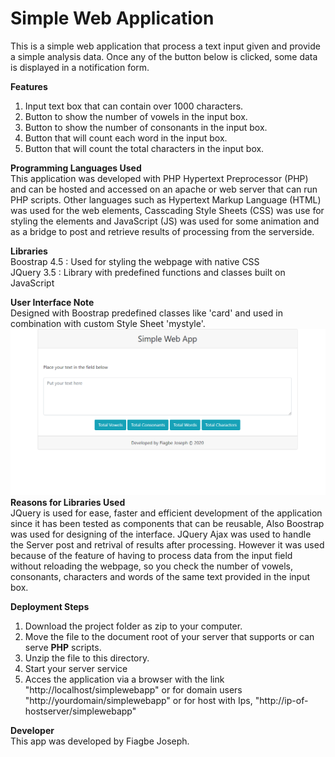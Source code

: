 # Simple Web Application

This is a simple web application that process a text input given and provide a simple analysis data. 
Once any of the button below is clicked, some data is displayed in a notification form.

<b>Features </b> <br />
1. Input text box that can contain over 1000 characters.
2. Button to show the number of vowels in the input box.
3. Button to show the number of consonants in the input box.
4. Button that will count each word in the input box.
5. Button that will count the total characters in the input box.

<b>Programming Languages Used</b><br/>
This application was developed with PHP Hypertext Preprocessor (PHP) and can be hosted and accessed on an apache or web server that can run PHP scripts. 
Other languages such as Hypertext Markup Language (HTML)  was used for the web elements, Casscading Style Sheets (CSS) was use for styling the elements and JavaScript (JS) was used for some animation and as a bridge to post and retrieve results of processing from the serverside.

<b>Libraries</b><br />
Boostrap 4.5 : Used for styling the webpage with native CSS<br /> 
JQuery 3.5 : Library with predefined functions and classes built on JavaScript

<b>User Interface Note</b><br />
Designed with Boostrap predefined classes like 'card' and used in combination with custom Style Sheet 'mystyle'.<br />
<img src="img/interface.PNG" alt=""/>
<b>Reasons for Libraries Used</b><br />
JQuery is used for ease, faster and efficient development of the application since it has been tested as components that can be reusable, Also Boostrap was used for designing of the interface. JQuery Ajax was used to handle the Server post and retrival of results after processing. However it was used because of the feature of having to process data from the input field without reloading the webpage, so you check the number of vowels, consonants, characters and words of the same text provided in the input box.

<b>Deployment Steps</b>
1. Download the project folder as zip to your computer.
2. Move the file to the document root of your server that supports or can serve <b>PHP</b> scripts.
3. Unzip the file to this directory.
4. Start your server service
5. Acces the application via a browser with the link "http://localhost/simplewebapp" or for domain users "http://yourdomain/simplewebapp" or for host with Ips, "http://ip-of-hostserver/simplewebapp"

<b>Developer</b><br />
This app was developed by Fiagbe Joseph.

